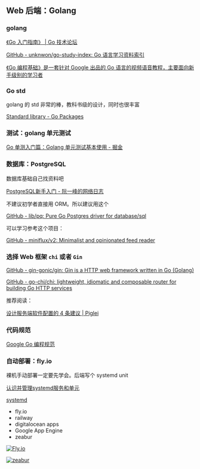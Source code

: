 ## Web 后端：Golang

### golang

[《Go 入门指南》 | Go 技术论坛](https://learnku.com/docs/the-way-to-go)

[GitHub - unknwon/go-study-index: Go 语言学习资料索引](https://github.com/Unknwon/go-study-index)

[《Go 编程基础》是一套针对 Google 出品的 Go 语言的视频语音教程，主要面向新手级别的学习者](https://github.com/Unknwon/go-fundamental-programming)

### Go std

golang 的 std 非常的棒，教科书级的设计，同时也很丰富

[Standard library - Go Packages](https://pkg.go.dev/std)

### 测试：golang 单元测试

[Go 单测入门篇：Golang 单元测试基本使用 - 掘金](https://juejin.cn/post/7172037988950474759)

### 数据库：PostgreSQL

数据库基础自己找资料吧

[PostgreSQL新手入门 - 阮一峰的网络日志](https://www.ruanyifeng.com/blog/2013/12/getting_started_with_postgresql.html)

不建议初学者直接用 ORM。所以建议用这个

[GitHub - lib/pq: Pure Go Postgres driver for database/sql](https://github.com/lib/pq)

可以学习参考这个项目：

[GitHub - miniflux/v2: Minimalist and opinionated feed reader](https://github.com/miniflux/v2)

### 选择 Web 框架 `chi` 或者 `Gin`

[GitHub - gin-gonic/gin: Gin is a HTTP web framework written in Go (Golang)](https://github.com/gin-gonic/gin)

[GitHub - go-chi/chi: lightweight, idiomatic and composable router for building Go HTTP services](https://github.com/go-chi/chi)

推荐阅读：

[设计服务端软件配置的 4 条建议  | Piglei](https://www.piglei.com/articles/how-to-design-config-file-for-software/)

### 代码规范

[Google Go 编程规范](https://gocn.github.io/styleguide/)

### 自动部署：fly.io

裸机手动部署一定要先学会。后端写个 systemd unit

[认识并管理systemd服务和单元](https://linuxgeeks.github.io/2015/10/24/132143-%E8%AE%A4%E8%AF%86%E5%B9%B6%E7%AE%A1%E7%90%86systemd%E6%9C%8D%E5%8A%A1%E5%92%8C%E5%8D%95%E5%85%83/)

[systemd](https://www.freedesktop.org/wiki/Software/systemd/)

- fly.io
- railway
- digitalocean apps
- Google App Engine
- zeabur

[![Fly.io](https://svg.bookmark.style/api?url=https://fly.io/&mode=dark&style=horizontal)](https://fly.io/)

[![zeabur](https://svg.bookmark.style/api?url=https://zeabur.com/&mode=dark&style=horizontal)](https://zeabur.com/)

